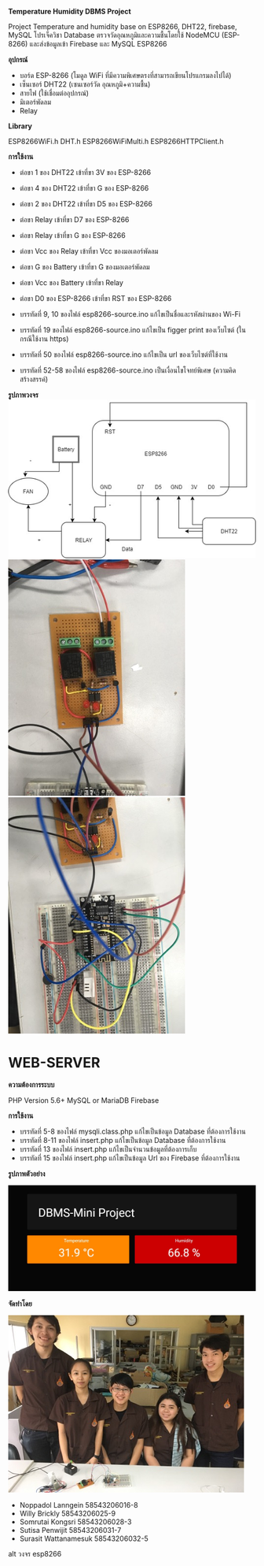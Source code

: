 <b>Temperature Humidity DBMS Project</b>

Project Temperature and humidity base on ESP8266, DHT22, firebase, MySQL
โปรเจ็ควิชา Database ตรวจวัดอุณหภูมิและความชื้นโดยใช้ NodeMCU (ESP-8266) และส่งข้อมูลเข้า Firebase และ MySQL
ESP8266

<b>อุปกรณ์</b>
 - บอร์ด ESP-8266 (โมดูล WiFi ที่มีความพิเศษตรงที่สามารถเขียนโปรแกรมลงไปได้)
 - เซ็นเซอร์ DHT22 (เซนเซอร์วัด อุณหภูมิ+ความชื้น)
 - สายไฟ (ใช้เชื่อมต่ออุปกรณ์)
 - มิเตอร์พัดลม 
 - Relay

<b>Library</b>

ESP8266WiFi.h
DHT.h
ESP8266WiFiMulti.h
ESP8266HTTPClient.h

<b>การใช้งาน</b>

- ต่อขา 1 ของ DHT22 เข้าที่ขา 3V ของ ESP-8266
- ต่อขา 4 ของ DHT22 เข้าที่ขา G ของ ESP-8266
- ต่อขา 2 ของ DHT22 เข้าที่ขา D5 ของ ESP-8266

- ต่อขา Relay เข้าที่ขา D7 ของ ESP-8266
- ต่อขา Relay เข้าที่ขา G ของ ESP-8266

- ต่อขา Vcc  ของ Relay เข้าที่ขา Vcc ของมอเตอร์พัดลม
- ต่อขา G  ของ Battery เข้าที่ขา G ของมอเตอร์พัดลม
- ต่อขา Vcc  ของ Battery เข้าที่ขา Relay 

- ต่อขา D0 ของ ESP-8266 เข้าที่ขา RST ของ ESP-8266

- บรรทัดที่ 9, 10 ของไฟล์ esp8266-source.ino แก้ไขเป็นชื่อและรหัสผ่านของ Wi-Fi
- บรรทัดที่ 19 ของไฟล์ esp8266-source.ino แก้ไขเป็น figger print ของเว็บไซต์ (ในกรณีใช้งาน https)
- บรรทัดที่ 50 ของไฟล์ esp8266-source.ino แก้ไขเป็น url ของเว็บไซต์ที่ใช้งาน
- บรรทัดที่ 52-58 ของไฟล์ esp8266-source.ino เป็นเงื่อนไขโจทย์พิเศษ (ความคิดสร้างสรรค์)

<b>รูปภาพวงจร</b>
![](https://github.com/cheasel/DBMS_miniproject-rmutl/blob/master/121.jpg?raw=true)
![](https://github.com/cheasel/DBMS_miniproject-rmutl/blob/master/20706799_2014026622160639_1055994965_n.jpg?raw=true)
![](https://github.com/cheasel/DBMS_miniproject-rmutl/blob/master/20706830_2014026612160640_675352081_n.jpg?raw=true)

<h1>WEB-SERVER</h1>

<b>ความต้องการระบบ</b>

PHP Version 5.6+
MySQL or MariaDB
Firebase

<b>การใช้งาน</b>

- บรรทัดที่ 5-8 ของไฟล์ mysqli.class.php แก้ไขเป็นข้อมูล Database ที่ต้องการใช้งาน
- บรรทัดที่ 8-11 ของไฟล์ insert.php แก้ไขเป็นข้อมูล Database ที่ต้องการใช้งาน
- บรรทัดที่ 13 ของไฟล์ insert.php แก้ไขเป็นจำนวนข้อมูลที่ต้องการเก็บ
- บรรทัดที่ 15 ของไฟล์ insert.php แก้ไขเป็นข้อมูล Url ของ Firebase ที่ต้องการใช้งาน

<b>รูปภาพตัวอย่าง</b>

![](https://github.com/cheasel/DBMS_miniproject-rmutl/blob/master/111.jpg?raw=true)

<b>จัดทำโดย</b>

![](https://github.com/cheasel/DBMS_miniproject-rmutl/blob/master/20750608_2014026365493998_1907302142_n.jpg?raw=true)

- Noppadol  Lanngein  58543206016-8
- Willy  Brickly 58543206025-9
- Somrutai  Kongsri 58543206028-3
- Sutisa Penwijit 58543206031-7
- Surasit  Wattanamesuk  58543206032-5

alt วงจร esp8266
